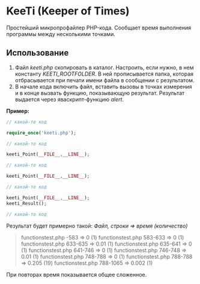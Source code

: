 # KeeTi (Keeper of Times)
Простейший микропрофайлер PHP-кода. Сообщает время выполнения программы между несколькими точками.
## Использование
1. Файл *keeti.php* скопировать в каталог. Настроить, если нужно, в нем константу *KEETI_ROOTFOLDER*. В ней прописывается папка, которая отбрасывается при печати имени файла в сообщении с результатом.
2. В начале кода включить файл, вставить вызовы в точках измерения и в конце вызвать функцию, показывающую результат. Результат выдается через яваскрипт-функцию *alert*.

**Пример:**
```PHP
// какой-то код

require_once('keeti.php');

// какой-то код

keeti_Point(__FILE__,__LINE__);

// какой-то код

keeti_Point(__FILE__,__LINE__);

// какой-то код

keeti_Point(__FILE__,__LINE__);
keeti_Result();

// какой-то код
```

Результат будет примерно такой:
*Файл, строки => время (количество)*

> functionstest.php -583 => 0 (1)
> functionstest.php 583-633 => 0 (1)
> functionstest.php 633-635 => 0.01 (1)
> functionstest.php 635-641 => 0 (1)
> functionstest.php 641-746 => 0 (1)
> functionstest.php 746-748 => 0.01 (1)
> functionstest.php 748-788 => 0 (1)
> functionstest.php 788-788 => 0.205 (19)
> functionstest.php 788-1065 => 0.002 (1)

При повторах время показывается общее сложенное.
